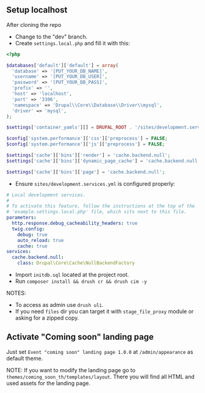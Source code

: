 ## Setup localhost
After cloning the repo
- Change to the "dev" branch.
- Create `settings.local.php` and fill it with this:
```php
<?php

$databases['default']['default'] = array(
  'database' => '[PUT_YOUR_DB_NAME]',
  'username' => '[PUT_YOUR_DB_USER]',
  'password' => '[PUT_YOUR_DB_PASS]',
  'prefix' => '',
  'host' => 'localhost',
  'port' => '3306',
  'namespace' => 'Drupal\\Core\\Database\\Driver\\mysql',
  'driver' => 'mysql',
);

$settings['container_yamls'][] = DRUPAL_ROOT . '/sites/development.services.yml';

$config['system.performance']['css']['preprocess'] = FALSE;
$config['system.performance']['js']['preprocess'] = FALSE;

$settings['cache']['bins']['render'] = 'cache.backend.null';
$settings['cache']['bins']['dynamic_page_cache'] = 'cache.backend.null';

$settings['cache']['bins']['page'] = 'cache.backend.null';
```
- Ensure `sites/development.services.yml` is configured properly:
```yaml
# Local development services.
#
# To activate this feature, follow the instructions at the top of the
# 'example.settings.local.php' file, which sits next to this file.
parameters:
  http.response.debug_cacheability_headers: true
  twig.config:
    debug: true
    auto_reload: true
    cache: true
services:
  cache.backend.null:
    class: Drupal\Core\Cache\NullBackendFactory
```
- Import `initdb.sql` located at the project root.
- Run `composer install && drush cr && drush cim -y`

NOTES:
* To access as admin use `drush uli`.
* If you need `files` dir you can target it with `stage_file_proxy` module or asking for a zipped copy.


## Activate "Coming soon" landing page
Just set `Event "coming soon" landing page 1.0.0` at `/admin/appearance` as default theme.

NOTE: If you want to modify the landing page go to `themes/coming_soon_th/templates/layout`. There you will find all HTML and used assets for the landing page.
